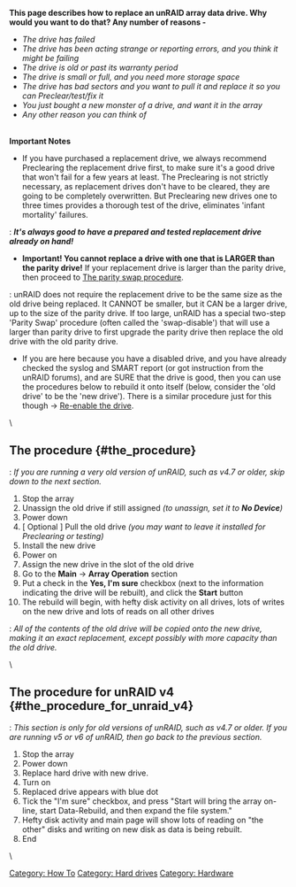 **This page describes how to replace an unRAID array data drive. Why
would you want to do that? Any number of reasons -**

- *The drive has failed*
- *The drive has been acting strange or reporting errors, and you
    think it might be failing*
- *The drive is old or past its warranty period*
- *The drive is small or full, and you need more storage space*
- *The drive has bad sectors and you want to pull it and replace it so
    you can Preclear/test/fix it*
- *You just bought a new monster of a drive, and want it in the array*
- *Any other reason you can think of*

\
**Important Notes**

- If you have purchased a replacement drive, we always recommend
    Preclearing the replacement drive first, to make sure it\'s a good
    drive that won\'t fail for a few years at least. The Preclearing is
    not strictly necessary, as replacement drives don\'t have to be
    cleared, they are going to be completely overwritten. But
    Preclearing new drives one to three times provides a thorough test
    of the drive, eliminates \'infant mortality\' failures.

:   ***It\'s always good to have a prepared and tested replacement drive
    already on hand!***

- **Important! You cannot replace a drive with one that is LARGER than
    the parity drive!** If your replacement drive is larger than the
    parity drive, then proceed to [The parity swap
    procedure](The_parity_swap_procedure "wikilink").

:   unRAID does not require the replacement drive to be the same size as
    the old drive being replaced. It CANNOT be smaller, but it CAN be a
    larger drive, up to the size of the parity drive. If too large,
    unRAID has a special two-step \'Parity Swap\' procedure (often
    called the \'swap-disable\') that will use a larger than parity
    drive to first upgrade the parity drive then replace the old drive
    with the old parity drive.

- If you are here because you have a disabled drive, and you have
    already checked the syslog and SMART report (or got instruction from
    the unRAID forums), and are SURE that the drive is good, then you
    can use the procedures below to rebuild it onto itself (below,
    consider the \'old drive\' to be the \'new drive\'). There is a
    similar procedure just for this though -\> [Re-enable the
    drive](Manual/Storage_Management#Rebuilding_a_drive_onto_itself "wikilink").

\

## The procedure {#the_procedure}

:   *If you are running a very old version of unRAID, such as v4.7 or
    older, skip down to the next section.*

1. Stop the array
2. Unassign the old drive if still assigned *(to unassign, set it to
    **No Device**)*
3. Power down
4. \[ Optional \] Pull the old drive *(you may want to leave it
    installed for Preclearing or testing)*
5. Install the new drive
6. Power on
7. Assign the new drive in the slot of the old drive
8. Go to the **Main** -\> **Array Operation** section
9. Put a check in the **Yes, I\'m sure** checkbox (next to the
    information indicating the drive will be rebuilt), and click the
    **Start** button
10. The rebuild will begin, with hefty disk activity on all drives, lots
    of writes on the new drive and lots of reads on all other drives

:   *All of the contents of the old drive will be copied onto the new
    drive, making it an exact replacement, except possibly with more
    capacity than the old drive.*

\

## The procedure for unRAID v4 {#the_procedure_for_unraid_v4}

:   *This section is only for old versions of unRAID, such as v4.7 or
    older. If you are running v5 or v6 of unRAID, then go back to the
    previous section.*

1. Stop the array
2. Power down
3. Replace hard drive with new drive.
4. Turn on
5. Replaced drive appears with blue dot
6. Tick the \"I\'m sure\" checkbox, and press \"Start will bring the
    array on-line, start Data-Rebuild, and then expand the file
    system.\"
7. Hefty disk activity and main page will show lots of reading on \"the
    other\" disks and writing on new disk as data is being rebuilt.
8. End

\

[Category: How To](Category:_How_To "wikilink") [Category: Hard
drives](Category:_Hard_drives "wikilink") [Category:
Hardware](Category:_Hardware "wikilink")
